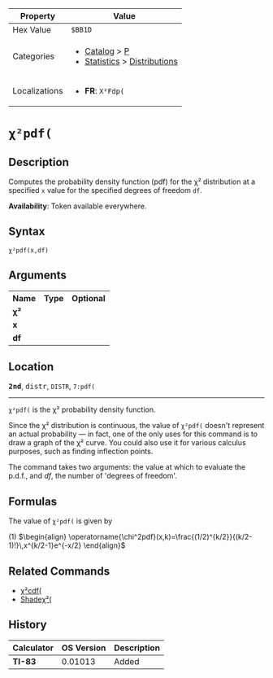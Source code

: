 | Property      | Value |
|---------------|-------|
| Hex Value     | `$BB1D`|
| Categories    | <ul><li>[Catalog](<../categories/Catalog.md>) > [P](<../categories/Catalog.md#P>)</li><li>[Statistics](<../categories/Statistics.md>) > [Distributions](<../categories/Statistics.md#Distributions>)</li></ul> |
| Localizations | <ul><li><b>FR</b>: `Χ²Fdp(`</li></ul> |

# `χ²pdf(`

## Description
Computes the probability density function (pdf) for the χ² distribution at a specified `x` value for the specified degrees of freedom `df`.


<b>Availability</b>: Token available everywhere.

## Syntax
`χ²pdf(x,df)`

## Arguments
<table>
<tr><th>Name</th><th>Type</th><th>Optional</th></tr>

<tr><td><b>χ²</b></td><td></td><td></td></tr>

<tr><td><b>x</b></td><td></td><td></td></tr>

<tr><td><b>df</b></td><td></td><td></td></tr>

</table>

## Location
<tt><kbd><b>2nd</b></kbd></tt>, <kbd>distr</kbd>, `DISTR`, `7:pdf(`
<hr>

`χ²pdf(` is the χ² probability density function.

Since the χ² distribution is continuous, the value of `χ²pdf(` doesn't represent an actual probability — in fact, one of the only uses for this command is to draw a graph of the χ² curve. You could also use it for various calculus purposes, such as finding inflection points.

The command takes two arguments: the value at which to evaluate the p.d.f., and _df_, the number of 'degrees of freedom'.

## Formulas

The value of `χ²pdf(` is given by

(1) $`\begin{align} \operatorname{\chi^2pdf}(x,k)=\frac{(1/2)^{k/2}}{(k/2-1)!}\,x^{k/2-1}e^{-x/2} \end{align}`$ 

## Related Commands

*   [χ²cdf(](/chisquarecdf)
*   [Shadeχ²(](/shadechisquare)

## History
| Calculator | OS Version | Description |
|------------|------------|-------------|
| <b>TI-83</b> | 0.01013 | Added |


